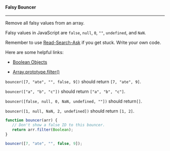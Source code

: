 #### Falsy Bouncer

------

Remove all falsy values from an array.

Falsy values in JavaScript are `false`, `null`, `0`, `""`, `undefined`, and `NaN`.

Remember to use [Read-Search-Ask](https://github.com/FreeCodeCamp/freecodecamp/wiki/FreeCodeCamp-Get-Help) if you get stuck. Write your own code.

Here are some helpful links:

- [Boolean Objects](https://developer.mozilla.org/en-US/docs/Web/JavaScript/Reference/Global_Objects/Boolean)

- [Array.prototype.filter()](https://developer.mozilla.org/en-US/docs/Web/JavaScript/Reference/Global_Objects/Array/filter)

`bouncer([7, "ate", "", false, 9])` should return `[7, "ate", 9]`.

`bouncer(["a", "b", "c"])` should return `["a", "b", "c"]`.

`bouncer([false, null, 0, NaN, undefined, ""])` should return`[]`.

`bouncer([1, null, NaN, 2, undefined])` should return `[1, 2]`.
 
 ```js
 function bouncer(arr) {
    // Don't show a false ID to this bouncer.
    return arr.filter(Boolean);
}

bouncer([7, "ate", "", false, 9]);
 ```
